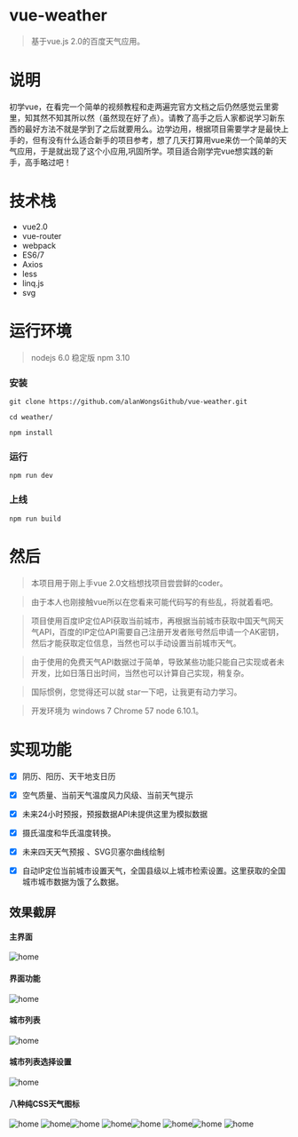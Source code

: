 # vue-weather

> 基于vue.js 2.0的百度天气应用。

# 说明

初学vue，在看完一个简单的视频教程和走两遍完官方文档之后仍然感觉云里雾里，知其然不知其所以然（虽然现在好了点）。请教了高手之后人家都说学习新东西的最好方法不就是学到了之后就要用么。边学边用，根据项目需要学才是最快上手的，但有没有什么适合新手的项目参考，想了几天打算用vue来仿一个简单的天气应用，于是就出现了这个小应用,巩固所学。项目适合刚学完vue想实践的新手，高手略过吧！



# 技术栈

* vue2.0
* vue-router
* webpack
* ES6/7
* Axios
* less
* linq.js
* svg


# 运行环境

> nodejs  6.0 稳定版 npm 3.10

### 安装

```
git clone https://github.com/alanWongsGithub/vue-weather.git

cd weather/

npm install

```

### 运行
```
npm run dev

```

### 上线
```
npm run build

```


# 然后

> 本项目用于刚上手vue 2.0文档想找项目尝尝鲜的coder。

> 由于本人也刚接触vue所以在您看来可能代码写的有些乱，将就着看吧。

> 项目使用百度IP定位API获取当前城市，再根据当前城市获取中国天气网天气API，百度的IP定位API需要自己注册开发者账号然后申请一个AK密钥，然后才能获取定位信息，当然也可以手动设置当前城市天气。

> 由于使用的免费天气API数据过于简单，导致某些功能只能自己实现或者未开发，比如日落日出时间，当然也可以计算自己实现，稍复杂。

> 国际惯例，您觉得还可以就 star一下吧，让我更有动力学习。

>  开发环境为 windows 7 Chrome 57 node 6.10.1。



# 实现功能

- [x] 阴历、阳历、天干地支日历

- [x] 空气质量、当前天气温度风力风级、当前天气提示

- [x] 未来24小时预报，预报数据API未提供这里为模拟数据

- [x] 摄氏温度和华氏温度转换。 

- [x] 未来四天天气预报 、SVG贝塞尔曲线绘制

- [x] 自动IP定位当前城市设置天气，全国县级以上城市检索设置。这里获取的全国城市城市数据为饿了么数据。 



## 效果截屏

#### 主界面

![home](https://github.com/alanWongsGithub/vue-weather/blob/master/screen/home.gif)

#### 界面功能

![home](https://github.com/alanWongsGithub/vue-weather/blob/master/screen/homeoperation.gif)

#### 城市列表

![home](https://github.com/alanWongsGithub/vue-weather/blob/master/screen/citylist.gif)

#### 城市列表选择设置

![home](https://github.com/alanWongsGithub/vue-weather/blob/master/screen/citylistset.gif)

#### 八种纯CSS天气图标

![home](https://github.com/alanWongsGithub/vue-weather/blob/master/screen/sunny.gif) ![home](https://github.com/alanWongsGithub/vue-weather/blob/master/screen/cloudy.gif)![home](https://github.com/alanWongsGithub/vue-weather/blob/master/screen/rainy.gif) ![home](https://github.com/alanWongsGithub/vue-weather/blob/master/screen/rainbow.gif)![home](https://github.com/alanWongsGithub/vue-weather/blob/master/screen/starry.gif) ![home](https://github.com/alanWongsGithub/vue-weather/blob/master/screen/stormy.gif)![home](https://github.com/alanWongsGithub/vue-weather/blob/master/screen/snowy.gif) ![home](https://github.com/alanWongsGithub/vue-weather/blob/master/screen/cloudy2sunny.gif)





